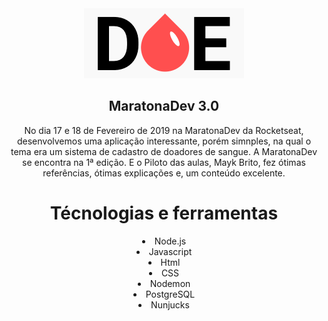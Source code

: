 <div align="center"><img src="https://github.com/leozinx/MaratonaDev-3.0-DOE/blob/master/public/MwcdynX.png"></div>
                                 <div align="center"><h2>MaratonaDev 3.0</h2><div>

<div> 
  <p>
No dia 17 e 18 de Fevereiro de 2019 na MaratonaDev da Rocketseat, desenvolvemos uma aplicação interessante, porém simnples, na qual o tema era um sistema de cadastro de doadores de sangue. A MaratonaDev se encontra na 1ª edição. E o Piloto das aulas, Mayk Brito, fez ótimas referências, ótimas explicações e, um conteúdo excelente. </p> </div>

<h1>Técnologias e ferramentas</h1>
<li>Node.js</li>
<li>Javascript
<li>Html</li>
<li>CSS</li>
<li>Nodemon</li>
<li>PostgreSQL</li>
<li>Nunjucks</li>

